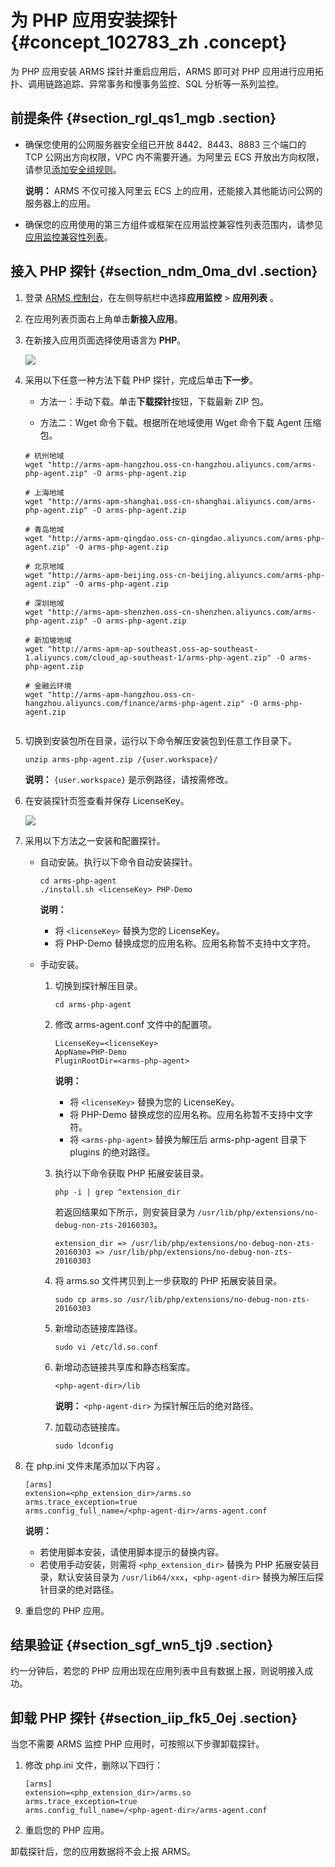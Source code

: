 # 为 PHP 应用安装探针 {#concept_102783_zh .concept}

为 PHP 应用安装 ARMS 探针并重启应用后，ARMS 即可对 PHP 应用进行应用拓扑、调用链路追踪、异常事务和慢事务监控、SQL 分析等一系列监控。

## 前提条件 {#section_rgl_qs1_mgb .section}

-   确保您使用的公网服务器安全组已开放 8442、8443、8883 三个端口的 TCP 公网出方向权限，VPC 内不需要开通。为阿里云 ECS 开放出方向权限，请参见[添加安全组规则](../../../../cn.zh-CN/安全/安全组/添加安全组规则.md#)。

    **说明：** ARMS 不仅可接入阿里云 ECS 上的应用，还能接入其他能访问公网的服务器上的应用。

-   确保您的应用使用的第三方组件或框架在应用监控兼容性列表范围内，请参见[应用监控兼容性列表](cn.zh-CN/应用监控/参考信息/应用监控兼容性列表.md#)。


## 接入 PHP 探针 {#section_ndm_0ma_dvl .section}

1.  登录 [ARMS 控制台](https://arms.console.aliyun.com/#/home)，在左侧导航栏中选择**应用监控** \> **应用列表** 。
2.  在应用列表页面右上角单击**新接入应用**。

3.  在新接入应用页面选择使用语言为 **PHP**。

    ![](http://static-aliyun-doc.oss-cn-hangzhou.aliyuncs.com/assets/img/152237/156756486944408_zh-CN.png)

4.  采用以下任意一种方法下载 PHP 探针，完成后单击**下一步**。

    -   方法一：手动下载。单击**下载探针**按钮，下载最新 ZIP 包。

    -   方法二：Wget 命令下载。根据所在地域使用 Wget 命令下载 Agent 压缩包。

    ``` {#codeblock_uzh_35c_45o}
    # 杭州地域
    wget "http://arms-apm-hangzhou.oss-cn-hangzhou.aliyuncs.com/arms-php-agent.zip" -O arms-php-agent.zip
    
    # 上海地域
    wget "http://arms-apm-shanghai.oss-cn-shanghai.aliyuncs.com/arms-php-agent.zip" -O arms-php-agent.zip
    
    # 青岛地域
    wget "http://arms-apm-qingdao.oss-cn-qingdao.aliyuncs.com/arms-php-agent.zip" -O arms-php-agent.zip
    
    # 北京地域
    wget "http://arms-apm-beijing.oss-cn-beijing.aliyuncs.com/arms-php-agent.zip" -O arms-php-agent.zip
    
    # 深圳地域
    wget "http://arms-apm-shenzhen.oss-cn-shenzhen.aliyuncs.com/arms-php-agent.zip" -O arms-php-agent.zip
    
    # 新加坡地域
    wget "http://arms-apm-ap-southeast.oss-ap-southeast-1.aliyuncs.com/cloud_ap-southeast-1/arms-php-agent.zip" -O arms-php-agent.zip
    
    # 金融云环境
    wget "http://arms-apm-hangzhou.oss-cn-hangzhou.aliyuncs.com/finance/arms-php-agent.zip" -O arms-php-agent.zip
    					
    ```

5.  切换到安装包所在目录，运行以下命令解压安装包到任意工作目录下。

    ``` {#codeblock_7cw_45q_dig}
    unzip arms-php-agent.zip /{user.workspace}/
    ```

    **说明：** `{user.workspace}` 是示例路径，请按需修改。

6.  在安装探针页签查看并保存 LicenseKey。

    ![](http://static-aliyun-doc.oss-cn-hangzhou.aliyuncs.com/assets/img/152237/156756486943126_zh-CN.png)

7.  采用以下方法之一安装和配置探针。

    -   自动安装。执行以下命令自动安装探针。

        ``` {#codeblock_4uh_3lp_742}
        cd arms-php-agent 
        ./install.sh <licenseKey> PHP-Demo                     
        ```

        **说明：** 

        -   将 `<licenseKey>` 替换为您的 LicenseKey。
        -   将 PHP-Demo 替换成您的应用名称。应用名称暂不支持中文字符。
    -   手动安装。

        1.  切换到探针解压目录。

            ``` {#codeblock_9nf_ltv_y5p}
            cd arms-php-agent                                 
            ```

        2.  修改 arms-agent.conf 文件中的配置项。

            ``` {#codeblock_afq_eep_r1t}
            LicenseKey=<licenseKey>
            AppName=PHP-Demo
            PluginRootDir=<arms-php-agent>                            
            ```

            **说明：** 

            -   将 `<licenseKey>` 替换为您的 LicenseKey。
            -   将 PHP-Demo 替换成您的应用名称。应用名称暂不支持中文字符。
            -   将 `<arms-php-agent>` 替换为解压后 arms-php-agent 目录下 plugins 的绝对路径。
        3.  执行以下命令获取 PHP 拓展安装目录。

            ``` {#codeblock_8sf_b40_qak}
            php -i | grep ^extension_dir                               
            ```

            若返回结果如下所示，则安装目录为 `/usr/lib/php/extensions/no-debug-non-zts-20160303`。

            ``` {#codeblock_y4t_dyj_zr0}
            extension_dir => /usr/lib/php/extensions/no-debug-non-zts-20160303 => /usr/lib/php/extensions/no-debug-non-zts-20160303                  
            ```

        4.  将 arms.so 文件拷贝到上一步获取的 PHP 拓展安装目录。

            ``` {#codeblock_gyc_rf4_4hq}
            sudo cp arms.so /usr/lib/php/extensions/no-debug-non-zts-20160303                  
            ```

        5.  新增动态链接库路径。

            ``` {#codeblock_x6p_nkn_m0a}
            sudo vi /etc/ld.so.conf                      
            ```

        6.  新增动态链接共享库和静态档案库。

            ``` {#codeblock_c7r_znb_00u}
            <php-agent-dir>/lib                           
            ```

            **说明：** `<php-agent-dir>` 为探针解压后的绝对路径。

        7.  加载动态链接库。

            ``` {#codeblock_mjg_vy0_zk4}
            sudo ldconfig                                   
            ```

8.  在 php.ini 文件末尾添加以下内容 。

    ``` {#codeblock_so0_9mi_6c8}
    [arms]
    extension=<php_extension_dir>/arms.so
    arms.trace_exception=true
    arms.config_full_name=/<php-agent-dir>/arms-agent.conf        
    ```

    **说明：** 

    -   若使用脚本安装，请使用脚本提示的替换内容。
    -   若使用手动安装，则需将 `<php_extension_dir>` 替换为 PHP 拓展安装目录，默认安装目录为 `/usr/lib64/xxx`，`<php-agent-dir>` 替换为解压后探针目录的绝对路径。
9.  重启您的 PHP 应用。


## 结果验证 {#section_sgf_wn5_tj9 .section}

约一分钟后，若您的 PHP 应用出现在应用列表中且有数据上报，则说明接入成功。

## 卸载 PHP 探针 {#section_iip_fk5_0ej .section}

当您不需要 ARMS 监控 PHP 应用时，可按照以下步骤卸载探针。

1.  修改 php.ini 文件，删除以下四行：

    ``` {#codeblock_y4w_x5u_qnb}
    [arms] 
    extension=<php_extension_dir>/arms.so
    arms.trace_exception=true
    arms.config_full_name=/<php-agent-dir>/arms-agent.conf                  
    ```

2.  重启您的 PHP 应用。


卸载探针后，您的应用数据将不会上报 ARMS。

